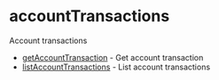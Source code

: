 # accountTransactions

Account transactions


* [getAccountTransaction](getaccounttransaction.md) - Get account transaction
* [listAccountTransactions](listaccounttransactions.md) - List account transactions